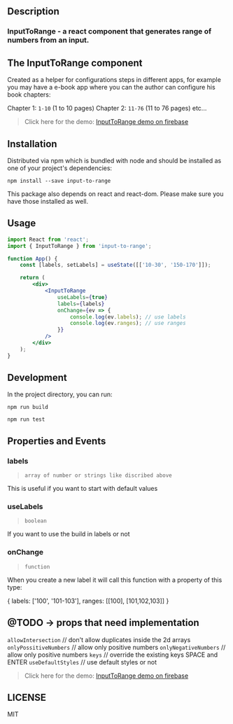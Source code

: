 ## Description

<h3><b>InputToRange</b> - a react component that generates range of numbers from an input.</h3>

## The InputToRange component

Created as a helper for configurations steps in different apps, for example you may have a e-book app where you can the author can configure his book chapters:

Chapter 1: `1-10` (1 to 10 pages)
Chapter 2: `11-76` (11 to 76 pages)
etc...

> Click here for the demo:
> [InputToRange demo on firebase](https://inputtorange.firebaseapp.com/)

## Installation

Distributed via npm which is bundled with node and should be installed as one of your project's dependencies:

```
npm install --save input-to-range
```

This package also depends on react and react-dom. Please make sure you have those installed as well.

## Usage

```jsx
import React from 'react';
import { InputToRange } from 'input-to-range';

function App() {
	const [labels, setLabels] = useState([['10-30', '150-170']]);

	return (
		<div>
			<InputToRange
				useLabels={true}
				labels={labels}
				onChange={ev => {
					console.log(ev.labels); // use labels
					console.log(ev.ranges); // use ranges
				}}
			/>
		</div>
	);
}
```

## Development

In the project directory, you can run:

`npm run build`

`npm run test`

## Properties and Events

### labels

> `array of number or strings like discribed above`

This is useful if you want to start with default values

### useLabels

> `boolean`

If you want to use the build in labels or not

### onChange

> `function`

When you create a new label it will call this function with a property of this type:

{
labels: ['100', '101-103'],
ranges: [[100], [101,102,103]]
}

## @TODO -> props that need implementation

`allowIntersection` // don't allow duplicates inside the 2d arrays
`onlyPossitiveNumbers` // allow only positive numbers
`onlyNegativeNumbers` // allow only positive numbers
`keys` // override the existing keys SPACE and ENTER
`useDefaultStyles` // use default styles or not

> Click here for the demo:
> [InputToRange demo on firebase](https://inputtorange.firebaseapp.com/)

## LICENSE

MIT
